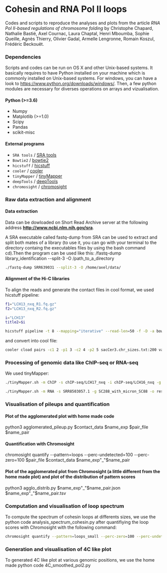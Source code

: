 #  Cohesin and RNA Pol II loops 

Codes and scripts to reproduce the analyses and plots from the article _RNA Pol II-based regulations of chromosome folding_ by
Christophe Chapard, Nathalie Bastié, Axel Cournac, Laura Chaptal, Henri Mboumba, Sophie Queille, Agnès Thierry, Olivier Gadal, Armelle Lengronne, Romain Koszul, Frédéric Beckouët. 

### Dependencies

Scripts and codes can be run on OS X and other Unix-based systems. It basically requires to have Python installed on your machine which is commonly installed on Unix-based systems. 
For windows, you can have a look to https://www.python.org/downloads/windows/. Then, a few python modules are necessary for diverses operations on arrays and vizualisation. 

#### Python (>=3.6)
* Numpy
* Matplotlib (>=1.0)
* Scipy
* Pandas
* scikit-misc 

#### External programs

* `SRA tools` / [SRA tools](https://github.com/ncbi/sra-tools)
* `Bowtie2` / [bowtie2](http://bowtie-bio.sourceforge.net/bowtie2/index.shtml)
* `hicstuff` / [hicstuff](https://github.com/koszullab/hicstuff)
* `cooler` / [cooler](https://github.com/open2c/cooler)
* `tinyMapper` / [tinyMapper](https://github.com/js2264/tinyMapper)
* `deepTools` / [deepTools](https://deeptools.readthedocs.io/en/develop/)
* `chromosight` / [chromosight](https://github.com/koszullab/chromosight)

### Raw data extraction and alignment
#### Data extraction
Data can be dowloaded on Short Read Archive server at the following address **http://www.ncbi.nlm.nih.gov/sra**.

A SRA executable called fastq-dump from SRA can be used to extract and split both mates of a library (to use it, you can go with your terminal to the directory containg the executables files by using the bash command cd).Then the program can be used like this:  /fastq-dump library_identification --split-3 -O /path_to_a_directory
 
```bash
./fastq-dump SRR639031 --split-3 -O /home/axel/data/
```

#### Alignment of the Hi-C libraries
To align the reads and generate the contact files in cool format, we used hicstuff pipeline: 
```bash
f1="LCH13_nxq_R1.fq.gz"
f2="LCH13_nxq_R2.fq.gz"

i="LCH13"
title2=$i

hicstuff pipeline -t 8 --mapping="iterative" --read-len=50 -f -D -a bowtie2 -e DpnII,HinfI --matfmt bg2 --no-cleanup -F -o out_$i -g /media/axel/RSG5/diverse_yeast_data_copy/cohesion_paper/genomes/W303_2micron $f1 $f2
```
and convert into cool file:
```bash
cooler cload pairs -c1 2 -p1 3 -c2 4 -p2 5 sacCer3.chr_sizes.txt:200 valid_idx_pcrfree.pairs valid_idx_pcrfree.pairs.cool
```

### Processing of genomic data like ChIP-seq or RNA-seq
We used tinyMapper: 
```bash
./tinyMapper.sh -m ChIP -s chIP-seq/LCH17_nxq -i chIP-seq/LCH16_nxq -g genomes/W303_2micron -c genomes/glabrata -o results_G2_arrested_cells_25C_Rpb1_ChIP

./tinyMapper.sh -m RNA -s SRR8503057.1 -g SC288_with_micron_SC88 -o results_RNAseq
```

### Visualisation of pileups and quantification 

####  Plot of the agglomerated plot with home made code
python3 agglomerated_pileup.py $contact_data $name_exp $pair_file $name_pair

####   Quantification with Chromosight 
chromosight quantify --pattern=loops  --perc-undetected=100 --perc-zero=100   $pair_file $contact_data $name_exp"_"$name_pair

####   Plot of the agglomerated plot from Chromosight (a little different from the home made plot) and plot of the distribution of pattern scores
python3 agglo_distrib.py $name_exp"_"$name_pair.json $name_exp"_"$name_pair.tsv


### Computation and visualisation of loop spectrum 

To compute the spectrum of cohesin loops at differents sizes, we use the python code analysis_spectrum_cohesin.py after quantifiying the loop scores with Chromosight with the following command: 
```bash
chromosight quantify --pattern=loops_small --perc-zero=100 --perc-undetected=20  /home/axel/Bureau/YEAST/pairs_peaks_cohesins3.txt.bg2.all_sizes.2  /media/axel/RSG5/disk/copy_diverse_yeast/data_LChaptel/out_LCH10/tmp/valid_idx_pcrfree.pairs.2000.S288C.cool  LCH10
```

### Generation and visualisation of 4C like plot 
To generated 4C like plot at various genomic positions, we use the home made python code 4C_smoothed_pol2.py







